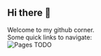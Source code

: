 ## Hi there 👋
Welcome to my github corner.   
Some quick links to navigate:   
![Pages TODO](ventuaer.github.io) 

